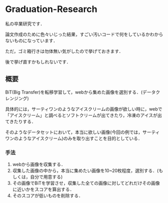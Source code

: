 # Graduation-Research
私の卒業研究です．

論文作成のために色々いじった結果，すごい汚いコードで何をしているかわからないものになっています．

ただ，ゴミ箱行きは勿体無い気がしたので挙げておきます．

後で挙げ直すかもしれないです．

## 概要

BiT(Big Transfer)を転移学習して，webから集めた画像を選別する．(データクレンジング)

具体的には，サーティワンのようなアイスクリームの画像が欲しい時に，webで「アイスクリーム」と調べるとソフトクリームが出てきたり，冷凍のアイスが出てきたりする．

そのようなデータセットにおいて，本当に欲しい画像(今回の例では，サーティワンのようなアイスクリーム)のみを取り出すことを目的としている．

### 手法
1. webから画像を収集する．
2. 収集した画像の中から，本当に集めたい画像を10~20枚程度，選別する．(もしくは，自分で用意する)
3. その画像でBiTを学習させ，収集した全ての画像に対してどれだけその画像に近いかをスコアを算出する．
4. そのスコアが低いものを削除する．
